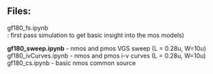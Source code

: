 ## Files:

gf180_fs.ipynb    
: first pass simulation to get basic insight into the mos models)

**gf180_sweep.ipynb**     - nmos and pmos VGS sweep  (L = 0.28u, W=10u) <br>
gf180_ivCurves.ipynb  - nmos and pmos i-v curves (L = 0.28u, W=10u) <br>
gf180_cs.ipynb        - basic nmos common source     <br>
